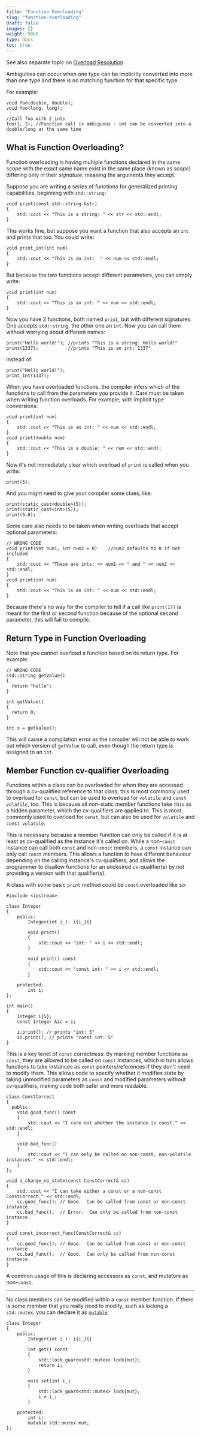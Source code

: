 ```yaml
---
title: "Function Overloading"
slug: "function-overloading"
draft: false
images: []
weight: 9888
type: docs
toc: true
---
```


See also separate topic on [Overload Resolution][1]

[1]: https://www.wikiod.com/docs/c%2B%2B/2021/overload-resolution#t=201705051758072433148

Ambiguities can occur when one type can be implicitly converted into more than one type and there is no matching function for that specific type.

For example:

    void foo(double, double);
    void foo(long, long);

    //Call foo with 2 ints
    foo(1, 2); //Function call is ambiguous - int can be converted into a double/long at the same time 

## What is Function Overloading?
Function overloading is having multiple functions declared in the same scope with the exact same name exist in the same place (known as *scope*) differing only in their *signature*, meaning the arguments they accept.

Suppose you are writing a series of functions for generalized printing capabilities, beginning with `std::string`:

    void print(const std::string &str)
    {
        std::cout << "This is a string: " << str << std::endl;
    }

This works fine, but suppose you want a function that also accepts an `int` and prints that too. You could write:

    void print_int(int num)
    {
        std::cout << "This is an int:  " << num << std::endl;
    }

But because the two functions accept different parameters, you can simply write:

    void print(int num)
    {
        std::cout << "This is an int: " << num << std::endl;
    }

Now you have 2 functions, both named `print`, but with different signatures. One accepts `std::string`, the other one an `int`. Now you can call them without worrying about different names:

    print("Hello world!"); //prints "This is a string: Hello world!"
    print(1337);           //prints "This is an int: 1337"

Instead of:

    print("Hello world!");
    print_int(1337);

When you have overloaded functions, the compiler infers which of the functions to call from the parameters you provide it. Care must be taken when writing function overloads. For example, with implicit type conversions:

    void print(int num)
    {
        std::cout << "This is an int: " << num << std::endl;
    }
    void print(double num)
    {
        std::cout << "This is a double: " << num << std::endl;
    }

Now it's not immediately clear which overload of `print` is called when you write:

    print(5);

And you might need to give your compiler some clues, like:

    print(static_cast<double>(5));
    print(static_cast<int>(5));
    print(5.0);

Some care also needs to be taken when writing overloads that accept optional parameters:

    // WRONG CODE
    void print(int num1, int num2 = 0)    //num2 defaults to 0 if not included
    { 
        std::cout << "These are ints: << num1 << " and " << num2 << std::endl;
    }
    void print(int num)
    {
        std::cout << "This is an int: " << num << std::endl;
    }

Because there's no way for the compiler to tell if a call like `print(17)` is meant for the first or second function because of the optional second parameter, this will fail to compile.

 

## Return Type in Function Overloading
Note that you cannot overload a function based on its return type. For example:

    // WRONG CODE
    std::string getValue()
    {
      return "hello";
    }
    
    int getValue()
    {
      return 0;
    }
    
    int x = getValue();

This will cause a compilation error as the compiler will not be able to work out which version of `getValue` to call, even though the return type is assigned to an `int`.

## Member Function cv-qualifier Overloading
Functions within a class can be overloaded for when they are accessed through a cv-qualified reference to that class; this is most commonly used to overload for `const`, but can be used to overload for `volatile` and `const volatile`, too.  This is because all non-static member functions take `this` as a hidden parameter, which the cv-qualifiers are applied to.  This is most commonly used to overload for `const`, but can also be used for `volatile` and `const volatile`.

This is necessary because a member function can only be called if it is at least as cv-qualified as the instance it's called on.  While a non-`const` instance can call both `const` and non-`const` members, a `const` instance can only call `const` members.  This allows a function to have different behaviour depending on the calling instance's cv-qualifiers, and allows the programmer to disallow functions for an undesired cv-qualifier(s) by not providing a version with that qualifier(s).

A class with some basic `print` method could be `const` overloaded like so:

    #include <iostream>

    class Integer
    {
        public:
            Integer(int i_): i{i_}{}

            void print()
            {
                std::cout << "int: " << i << std::endl;
            }

            void print() const
            {
                std::cout << "const int: " << i << std::endl;
            }

        protected:
            int i;
    };

    int main()
    {
        Integer i{5};
        const Integer &ic = i;
        
        i.print(); // prints "int: 5"
        ic.print(); // prints "const int: 5"
    }

This is a key tenet of `const` correctness: By marking member functions as `const`, they are allowed to be called on `const` instances, which in turn allows functions to take instances as `const` pointers/references if they don't need to modify them.  This allows code to specify whether it modifies state by taking unmodified parameters as `const` and modified parameters without cv-qualifiers, making code both safer and more readable.

    class ConstCorrect 
    {
      public:
        void good_func() const 
        {
            std::cout << "I care not whether the instance is const." << std::endl;
        }

        void bad_func() 
        {
            std::cout << "I can only be called on non-const, non-volatile instances." << std::endl;
        }
    };

    void i_change_no_state(const ConstCorrect& cc) 
    {
        std::cout << "I can take either a const or a non-const ConstCorrect." << std::endl;
        cc.good_func(); // Good.  Can be called from const or non-const instance.
        cc.bad_func();  // Error.  Can only be called from non-const instance.
    }

    void const_incorrect_func(ConstCorrect& cc) 
    {
        cc.good_func(); // Good.  Can be called from const or non-const instance.
        cc.bad_func();  // Good.  Can only be called from non-const instance.
    }

A common usage of this is declaring accessors as `const`, and mutators as non-`const`.
        

----------


No class members can be modified within a `const` member function. If there is some member that you really need to modify, such as locking a `std::mutex`, you can declare it as [`mutable`][1]:

    class Integer
    {
        public:
            Integer(int i_): i{i_}{}

            int get() const
            {
                std::lock_guard<std::mutex> lock{mut};
                return i;
            }

            void set(int i_)
            {
                std::lock_guard<std::mutex> lock{mut};
                i = i_;
            }

        protected:
            int i;
            mutable std::mutex mut;
    };


  [1]: https://www.wikiod.com/docs/c%2B%2B/2705/mutable-keyword#t=201608042103196324218

